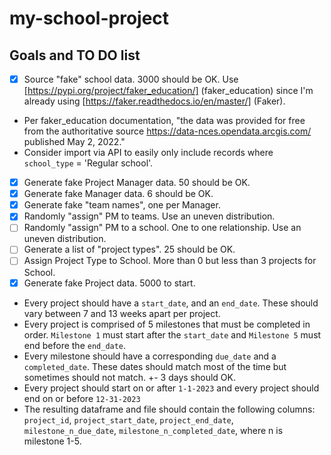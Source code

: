 # my-school-project

## Goals and TO DO list

- [x] Source "fake" school data. 3000 should be OK. Use [https://pypi.org/project/faker_education/] (faker_education) since I'm already using [https://faker.readthedocs.io/en/master/] (Faker).
 - Per faker_education documentation, "the data was provided for free from the authoritative source https://data-nces.opendata.arcgis.com/ published May 2, 2022."
 - Consider import via API to easily only include records where `school_type` = 'Regular school'.
- [x] Generate fake Project Manager data. 50 should be OK.
- [x] Generate fake Manager data. 6 should be OK.
- [x] Generate fake "team names", one per Manager.
- [x] Randomly "assign" PM to teams. Use an uneven distribution.
- [ ] Randomly "assign" PM to a school. One to one relationship. Use an uneven distribution.
- [ ] Generate a list of "project types". 25 should be OK. 
- [ ] Assign Project Type to School. More than 0 but less than 3 projects for School.
- [x] Generate fake Project data. 5000 to start.
 - Every project should have a `start_date`, and an `end_date`. These should vary between 7 and 13 weeks apart per project.
 - Every project is comprised of 5 milestones that must be completed in order. `Milestone 1` must start after the `start_date` and `Milestone 5` must end before the `end_date`.
 - Every milestone should have a corresponding `due_date` and a `completed_date`. These dates should match most of the time but sometimes should not match. +- 3 days should OK.
 - Every project should start on or after `1-1-2023` and every project should end on or before `12-31-2023`
 - The resulting dataframe and file should contain the following columns: `project_id`, `project_start_date`, `project_end_date`, `milestone_n_due_date`, `milestone_n_completed_date`, where n is milestone 1-5.
